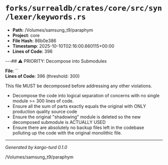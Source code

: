 # `forks/surrealdb/crates/core/src/syn/lexer/keywords.rs`

- **Path**: /Volumes/samsung_t9/paraphym
- **Project**: core
- **File Hash**: 86b0e386  
- **Timestamp**: 2025-10-10T02:16:00.660115+00:00  
- **Lines of Code**: 396

---## ⚠️ PRIORITY: Decompose into Submodules

**File**: ``  
**Lines of Code**: 396 (threshold: 300)

This file MUST be decomposed before addressing any other violations.

- Decompose the code into logical separation of concerns with no single module >= 300 lines of code. 
- Ensure all the sum of parts exactly equals the original with ONLY production quality source code
- Ensure the original "shadowing" module is deleted so the new decomposed submodule is ACTUALLY USED
- Ensure there are absolutely no backup files left in the codebase polluting up the code with the original monolithic file.

------

*Generated by kargo-turd 0.1.0*

/Volumes/samsung_t9/paraphym
